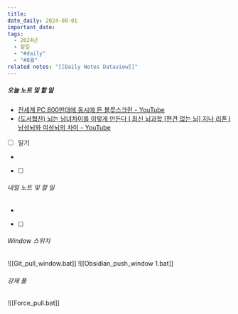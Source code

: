 ```yaml
---
title: 
date_daily: 2024-08-01
important_date: 
tags:
  - 2024년
  - 할일
  - "#daily"
  - "#8월"
related notes: "[[Daily Notes Dataview]]"
---
```

##### 오늘 노트 및 할 일 
- [전세계 PC 800만대에 동시에 뜬 블루스크린 - YouTube](https://www.youtube.com/watch?v=hsA9xxMZz3o)
- [(도서협찬) 뇌는 남녀차이를 이렇게 만든다 I 최신 뇌과학 \[편견 없는 뇌\] 지나 리폰 I 남성뇌와 여성뇌의 차이 - YouTube](https://www.youtube.com/watch?v=IwZ6bgboz28)
- [ ] 일기
- 
- [ ]  




###### 내일 노트 및 할 일
- 
- [ ] 


######  Window 스위치
![[Git_pull_window.bat]]
![[Obsidian_push_window 1.bat]]



###### 강제 풀
![[Force_pull.bat]]